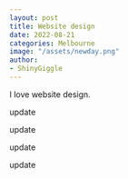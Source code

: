 ```yaml
---
layout: post
title: Website design
date: 2022-08-21
categories: Melbourne
image: "/assets/newday.png"
author:
- ShinyGiggle
---
```

I love website design.

update

update

update

update
